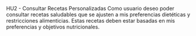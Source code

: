 HU2 - Consultar Recetas Personalizadas
Como usuario deseo poder consultar recetas saludables que se ajusten a mis preferencias dietéticas y restricciones alimenticias. Estas recetas deben estar basadas en mis preferencias y objetivos nutricionales.
